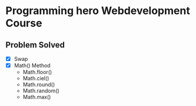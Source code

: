 # Programming hero Webdevelopment Course


## Problem Solved
- [x] Swap
- [x] Math() Method
  - Math.floor()
  - Math.ciel()
  - Math.round()
  - Math.random()
  - Math.max()
